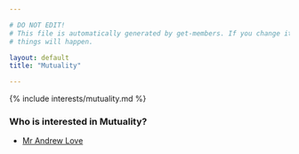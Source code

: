 ```yaml
---

# DO NOT EDIT!
# This file is automatically generated by get-members. If you change it, bad
# things will happen.

layout: default
title: "Mutuality"

---
```


{% include interests/mutuality.md %}

### Who is interested in Mutuality?


* [Mr Andrew Love](members/mr-andrew-love.html)
